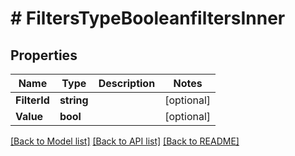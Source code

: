 # # FiltersTypeBooleanfiltersInner


## Properties 


Name | Type | Description | Notes
------------ | ------------- | ------------- | -------------
**FilterId**| **string** |   | [optional]
**Value**| **bool** |   | [optional]


[[Back to Model list]](../../README.md#models) [[Back to API list]](../../README.md#endpoints) [[Back to README]](../../README.md)

